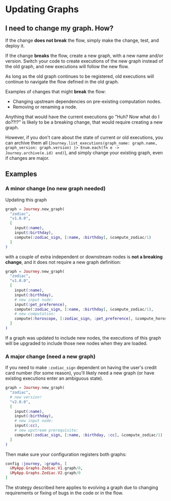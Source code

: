 # Updating Graphs
## I need to change my graph. How?

If the change **does not break** the flow, simply make the change, test, and deploy it.

If the change **breaks** the flow, create a new graph, with a new name and/or version. Switch your code to create executions of the new graph instead of the old graph, and new executions will follow the new flow.

As long as the old graph continues to be registered, old executions will continue to navigate the flow defined in the old graph.

Examples of changes that might **break** the flow:
* Changing upstream dependencies on pre-existing computation nodes.
* Removing or renaming a node.

Anything that would have the current executions go "Huh? Now what do I do??!?" is likely to be a breaking change, that would require creating a new graph.

However, if you don't care about the state of current or old executions, you can archive them all (`Journey.list_executions(graph_name: graph.name, graph_version: graph.version) |> Enum.each(fn e -> Journey.archive(e.id) end)`), and simply change your existing graph, even if changes are major.

## Examples

### A minor change (no new graph needed)

Updating this graph

```elixir
graph = Journey.new_graph(
  "zodiac",
  "v1.0.0",
  [
    input(:name),
    input(:birthday),
    compute(:zodiac_sign, [:name, :birthday], &compute_zodiac/1)
  ]
)
```

with a couple of extra independent or downstream nodes is **not a breaking change**, and it does not require a new graph definition:

```elixir
graph = Journey.new_graph(
  "zodiac",
  "v1.0.0",
  [
    input(:name),
    input(:birthday),
    # new input node:
    input(:pet_preference),
    compute(:zodiac_sign, [:name, :birthday], &compute_zodiac/1),
    # new computation:
    compute(:horoscope, [:zodiac_sign, :pet_preference], &compute_horoscope/1)
  ]
)
```

If a graph was updated to include new nodes, the executions of this graph will be upgraded to include those new nodes when they are loaded.


### A major change (need a new graph)

If you need to make `:zodiac_sign` dependent on having the user's credit card number (for some reason), you'll likely need a new graph (or have existing executions enter an ambiguous state).

```elixir
graph = Journey.new_graph(
  "zodiac",
  # new version!
  "v2.0.0",
  [
    input(:name),
    input(:birthday),
    # new input node:
    input(:cc),
    # new upstream prerequisite:
    compute(:zodiac_sign, [:name, :birthday, :cc], &compute_zodiac/1)
  ]
)
```

Then make sure your configuration registers both graphs:

```elixir
config :journey, :graphs, [
  &MyApp.Graphs.Zodiac.V1.graph/0,
  &MyApp.Graphs.Zodiac.V2.graph/0
]
```

The strategy described here applies to evolving a graph due to changing requirements or fixing of bugs in the code or in the flow.